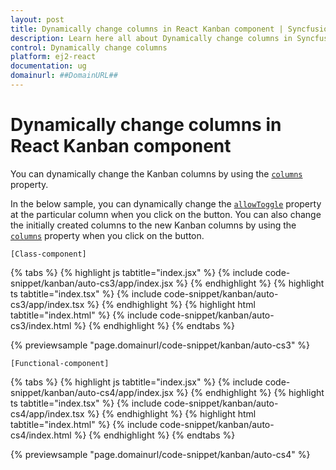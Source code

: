 ```yaml
---
layout: post
title: Dynamically change columns in React Kanban component | Syncfusion
description: Learn here all about Dynamically change columns in Syncfusion React Kanban component of Syncfusion Essential JS 2 and more.
control: Dynamically change columns 
platform: ej2-react
documentation: ug
domainurl: ##DomainURL##
---
```


# Dynamically change columns in React Kanban component

You can dynamically change the Kanban columns by using the [`columns`](https://ej2.syncfusion.com/react/documentation/api/kanban#columns) property.

In the below sample, you can dynamically change the [`allowToggle`](https://ej2.syncfusion.com/react/documentation/api/kanban/columnsModel/#allowtoggle) property at the particular column when you click on the button. You can also change the initially created columns to the new Kanban columns by using the [`columns`](https://ej2.syncfusion.com/react/documentation/api/kanban#columns) property when you click on the button.

`[Class-component]`

{% tabs %}
{% highlight js tabtitle="index.jsx" %}
{% include code-snippet/kanban/auto-cs3/app/index.jsx %}
{% endhighlight %}
{% highlight ts tabtitle="index.tsx" %}
{% include code-snippet/kanban/auto-cs3/app/index.tsx %}
{% endhighlight %}
{% highlight html tabtitle="index.html" %}
{% include code-snippet/kanban/auto-cs3/index.html %}
{% endhighlight %}
{% endtabs %}
        
{% previewsample "page.domainurl/code-snippet/kanban/auto-cs3" %}

`[Functional-component]`

{% tabs %}
{% highlight js tabtitle="index.jsx" %}
{% include code-snippet/kanban/auto-cs4/app/index.jsx %}
{% endhighlight %}
{% highlight ts tabtitle="index.tsx" %}
{% include code-snippet/kanban/auto-cs4/app/index.tsx %}
{% endhighlight %}
{% highlight html tabtitle="index.html" %}
{% include code-snippet/kanban/auto-cs4/index.html %}
{% endhighlight %}
{% endtabs %}
        
{% previewsample "page.domainurl/code-snippet/kanban/auto-cs4" %}